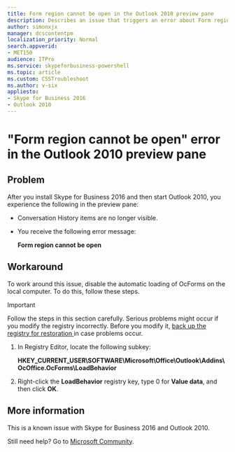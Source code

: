 ```yaml
---
title: Form region cannot be open in the Outlook 2010 preview pane
description: Describes an issue that triggers an error about Form region cannot be open in the Outlook 2010 preview pane after you install Skype for Business 2016.
author: simonxjx
manager: dcscontentpm
localization_priority: Normal
search.appverid: 
- MET150
audience: ITPro
ms.service: skypeforbusiness-powershell
ms.topic: article
ms.custom: CSSTroubleshoot
ms.author: v-six
appliesto:
- Skype for Business 2016
- Outlook 2010
---
```


# "Form region cannot be open" error in the Outlook 2010 preview pane

## Problem 

After you install Skype for Business 2016 and then start Outlook 2010, you experience the following in the preview pane: 

- Conversation History items are no longer visible.   
- You receive the following error message: 

    **Form region cannot be open**   

## Workaround 

To work around this issue, disable the automatic loading of OcForms on the local computer. To do this, follow these steps.

> [!IMPORTANT]
> Follow the steps in this section carefully. Serious problems might occur if you modify the registry incorrectly. Before you modify it, [back up the registry for restoration ](https://support.microsoft.com/help/322756) in case problems occur.

1. In Registry Editor, locate the following subkey:  

    **HKEY_CURRENT_USER\SOFTWARE\Microsoft\Office\Outlook\Addins\OcOffice.OcForms\LoadBehavior**

2. Right-click the **LoadBehavior** registry key, type 0 for **Value data**, and then click **OK**.

## More information

This is a known issue with Skype for Business 2016 and Outlook 2010. 

Still need help? Go to [Microsoft Community](https://answers.microsoft.com).
